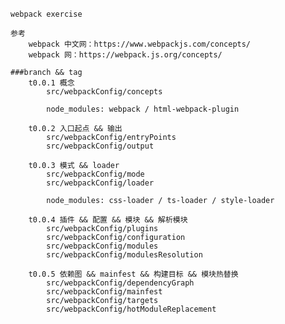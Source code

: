 ######
	webpack exercise

	参考
		webpack 中文网：https://www.webpackjs.com/concepts/
		webpack 网：https://webpack.js.org/concepts/

	###branch && tag
		t0.0.1 概念
			src/webpackConfig/concepts
	
			node_modules: webpack / html-webpack-plugin

		t0.0.2 入口起点 && 输出
			src/webpackConfig/entryPoints
			src/webpackConfig/output

		t0.0.3 模式 && loader
			src/webpackConfig/mode
			src/webpackConfig/loader

			node_modules: css-loader / ts-loader / style-loader

		t0.0.4 插件 && 配置 && 模块 && 解析模块
			src/webpackConfig/plugins
			src/webpackConfig/configuration
			src/webpackConfig/modules
			src/webpackConfig/modulesResolution

		t0.0.5 依赖图 && mainfest && 构建目标 && 模块热替换
			src/webpackConfig/dependencyGraph
			src/webpackConfig/mainfest
			src/webpackConfig/targets
			src/webpackConfig/hotModuleReplacement